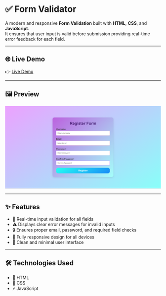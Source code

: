 # ✅ Form Validator

A modern and responsive **Form Validation** built with **HTML**, **CSS**, and **JavaScript**.  
It ensures that user input is valid before submission providing real-time error feedback for each field.

---

## 🌐 Live Demo

👉 [Live Demo](https://form-validator-x01.netlify.app/)

---

## 🖼️ Preview

![Preview](/Image/preview.png)

---

## ✨ Features

- 🧾 Real-time input validation for all fields
- ⚠️ Displays clear error messages for invalid inputs
- 🔒 Ensures proper email, password, and required field checks
- 📱 Fully responsive design for all devices
- 🎨 Clean and minimal user interface

---

## 🛠️ Technologies Used

- 🧱 HTML
- 🎨 CSS
- ⚡ JavaScript
